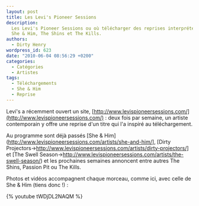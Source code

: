 ```yaml
---
layout: post
title: Les Levi's Pioneer Sessions
description:
  Les Levi's Pioneer Sessions ou où télécharger des reprises interprétées par
  She & Him, The Shins et The Kills.
authors:
  - Dirty Henry
wordpress_id: 623
date: "2010-06-04 08:56:29 +0200"
categories:
  - Catégories
  - Artistes
tags:
  - Téléchargements
  - She & Him
  - Reprise
---
```


Levi's a récemment ouvert un site,
[http://www.levispioneersessions.com/](http://www.levispioneersessions.com/) :
deux fois par semaine, un artiste contemporain y offre une reprise d'un titre
qui l'a inspiré au téléchargement.

Au programme sont déjà passés [She &
Him](http://www.levispioneersessions.com/artists/she-and-him/], [Dirty
Projectors->http://www.levispioneersessions.com/artists/dirty-projectors/] et
[The Swell
Season->http://www.levispioneersessions.com/artists/the-swell-season/) et les
prochaines semaines annoncent entre autres The Shins, Passion Pit ou The Kills.

Photos et vidéos accompagnent chaque morceau, comme ici, avec celle de She & Him
(tiens donc !) :

{% youtube tWDjDL2NAQM %}
